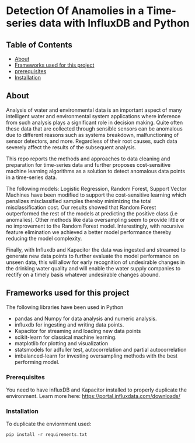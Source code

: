 # Detection Of Anamolies in a Time-series data with InfluxDB and Python

## Table of Contents

- [About](#about)
- [Frameworks used for this project](#Libraries_used)
- [prerequisites](#Prerequisites)
- [Installation](#installation)

## About <a name = "about"></a>

Analysis of water and environmental data is an important aspect of many intelligent water and environmental system applications where inference from such analysis plays a significant role in decision making. Quite often these data that are collected through sensible sensors can be anomalous due to different reasons such as systems breakdown, malfunctioning of sensor detectors, and more. Regardless of their root causes, such data severely affect the results of the subsequent analysis. 

This repo reports the methods and approaches to data cleaning and preparation for time-series data and further proposes cost-sensitive machine learning algorithms as a solution to detect anomalous data points in a time-series data. 

The following models: Logistic Regression, Random Forest, Support Vector Machines have been modified to support the cost-sensitive learning which penalizes misclassified samples thereby minimizing the total misclassification cost. Our results showed that Random Forest outperformed the rest of the models at predicting the positive class (i.e anomalies). Other methods like data oversampling seem to provide little or no improvement to the Random Forest model. Interestingly, with recursive feature elimination we achieved a better model performance thereby reducing the model complexity. 

Finally, with Influxdb and Kapacitor the data was ingested and streamed to generate new data points to further evaluate the model performance on unseen data, this will allow for early recognition of undesirable changes in the drinking water quality and will enable the water supply companies to rectify on a timely basis whatever undesirable changes abound.

## Frameworks used for this project <a name = "Libraries_used"></a>

The following libraries have been used in Python
* pandas and Numpy for data analysis and numeric analysis.
* influxdb for ingesting and writing data points.
* Kapacitor for streaming and loading new data points
* scikit-learn for classical machine learning.
* matplotlib for plotting and visualization
* statsmodels for adfuller test, autocorrelation and partial autocorrelation
* imbalanced-learn for investing oversampling methods with the best performing model.



### Prerequisites <a name = "Prerequisites"></a>

You need to have influxDB and Kapacitor installed to properly duplicate the environment. Learn more here: https://portal.influxdata.com/downloads/



### Installation <a name = "installation"></a>

To duplicate the enviornment used:

```
pip install -r requirements.txt
```
